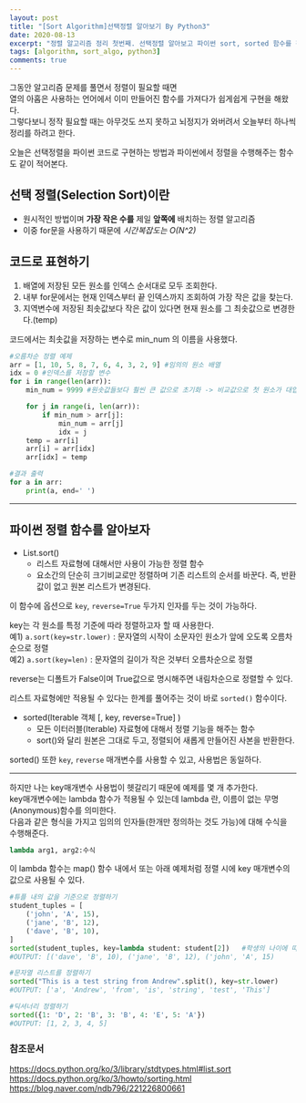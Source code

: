 ```yaml
---
layout: post
title: "[Sort Algorithm]선택정렬 알아보기 By Python3"
date: 2020-08-13
excerpt: "정렬 알고리즘 정리 첫번째. 선택정렬 알아보고 파이썬 sort, sorted 함수를 정리해보자"
tags: [algorithm, sort_algo, python3]
comments: true
---
```

그동안 알고리즘 문제를 풀면서 정렬이 필요할 때면  
열의 아홉은 사용하는 언어에서 이미 만들어진 함수를 가져다가 쉽게쉽게 구현을 해왔다.  
그렇다보니 정작 필요할 때는 아무것도 쓰지 못하고 뇌정지가 와버려서 오늘부터 하나씩 정리를 하려고 한다.  

오늘은 선택정렬을 파이썬 코드로 구현하는 방법과 파이썬에서 정렬을 수행해주는 함수도 같이 적어본다.

## 선택 정렬(Selection Sort)이란
+ 원시적인 방법이며 __가장 작은 수를__ 제일 __앞쪽에__ 배치하는 정렬 알고리즘
+ 이중 for문을 사용하기 때문에 _시간복잡도는 O(N^2)_

## 코드로 표현하기
1. 배열에 저장된 모든 원소를 인덱스 순서대로 모두 조회한다.
2. 내부 for문에서는 현재 인덱스부터 끝 인덱스까지 조회하여 가장 작은 값을 찾는다.  
3. 지역변수에 저장된 최솟값보다 작은 값이 있다면 현재 원소를 그 최솟값으로 변경한다.(temp)

코드에서는 최솟값을 저장하는 변수로 min_num 의 이름을 사용했다.

```python
#오름차순 정렬 예제
arr = [1, 10, 5, 8, 7, 6, 4, 3, 2, 9] #임의의 원소 배열
idx = 0 #인덱스를 저장할 변수
for i in range(len(arr)):
    min_num = 9999 #원솟값들보다 훨씬 큰 값으로 초기화 -> 비교값으로 첫 원소가 대입되도록 유도

    for j in range(i, len(arr)):
        if min_num > arr[j]:
            min_num = arr[j]
            idx = j
    temp = arr[i]
    arr[i] = arr[idx]
    arr[idx] = temp

#결과 출력
for a in arr:
    print(a, end=' ')

```
---

## 파이썬 정렬 함수를 알아보자
+ List.sort()
    + 리스트 자료형에 대해서만 사용이 가능한 정렬 함수
    + 요소간의 단순히 크기비교로만 정렬하며 기존 리스트의 순서를 바꾼다.  즉, 반환값이 없고 원본 리스트가 변경된다.  

이 함수에 옵션으로 `key`, `reverse=True` 두가지 인자를 두는 것이 가능하다.  

key는 각 원소를 특정 기준에 따라 정렬하고자 할 때 사용한다.  
예1) `a.sort(key=str.lower)` : 문자열의 시작이 소문자인 원소가 앞에 오도록 오름차순으로 정렬  
예2) `a.sort(key=len)` : 문자열의 길이가 작은 것부터 오름차순으로 정렬  

reverse는 디폴트가 False이며 True값으로 명시해주면 내림차순으로 정렬할 수 있다.  


리스트 자료형에만 적용될 수 있다는 한계를 풀어주는 것이 바로 `sorted()` 함수이다.  
+ sorted(Iterable 객체 [, key, reverse=True] )  
    + 모든 이터러블(Iterable) 자료형에 대해서 정렬 기능을 해주는 함수  
    + sort()와 달리 원본은 그대로 두고, 정렬되어 새롭게 만들어진 사본을 반환한다.  

sorted() 또한 `key`, `reverse` 매개변수를 사용할 수 있고, 사용법은 동일하다.  

---

하지만 나는 key매개변수 사용법이 헷갈리기 때문에 예제를 몇 개 추가한다.  
key매개변수에는 lambda 함수가 적용될 수 있는데 lambda 란, 이름이 없는 무명(Anonymous)함수를 의미한다.  
다음과 같은 형식을 가지고 임의의 인자들(한개만 정의하는 것도 가능)에 대해 수식을 수행해준다.  

```python
lambda arg1, arg2:수식 
```
이 lambda 함수는 map() 함수 내에서 또는 아래 예제처럼 정렬 시에 key 매개변수의 값으로 사용될 수 있다.  

```python
#튜플 내의 값을 기준으로 정렬하기
student_tuples = [
    ('john', 'A', 15),
    ('jane', 'B', 12),
    ('dave', 'B', 10),
]
sorted(student_tuples, key=lambda student: student[2])   #학생의 나이에 따라 정렬
#OUTPUT: [('dave', 'B', 10), ('jane', 'B', 12), ('john', 'A', 15)

#문자열 리스트를 정렬하기
sorted("This is a test string from Andrew".split(), key=str.lower)
#OUTPUT: ['a', 'Andrew', 'from', 'is', 'string', 'test', 'This']

#딕셔너리 정렬하기
sorted({1: 'D', 2: 'B', 3: 'B', 4: 'E', 5: 'A'})
#OUTPUT: [1, 2, 3, 4, 5]
```


### 참조문서 
<https://docs.python.org/ko/3/library/stdtypes.html#list.sort>  
<https://docs.python.org/ko/3/howto/sorting.html>  
<https://blog.naver.com/ndb796/221226800661>  